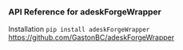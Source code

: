### API Reference for adeskForgeWrapper

Installation `pip install adeskForgeWrapper`
https://github.com/GastonBC/adeskForgeWrapper
